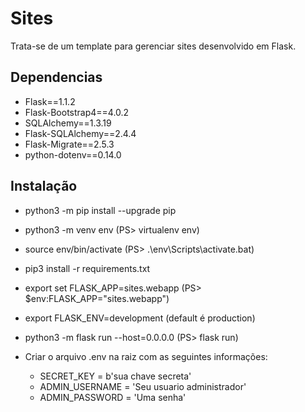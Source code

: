 # Sites

Trata-se de um template para gerenciar sites desenvolvido em Flask. 

## Dependencias

* Flask==1.1.2
* Flask-Bootstrap4==4.0.2
* SQLAlchemy==1.3.19
* Flask-SQLAlchemy==2.4.4
* Flask-Migrate==2.5.3
* python-dotenv==0.14.0

## Instalação

* python3 -m pip install --upgrade pip
* python3 -m venv env (PS> virtualenv env)
* source env/bin/activate (PS> .\env\Scripts\activate.bat)
* pip3 install -r requirements.txt
* export set FLASK_APP=sites.webapp (PS> $env:FLASK_APP="sites.webapp")
* export FLASK_ENV=development (default é production)
* python3 -m flask run --host=0.0.0.0 (PS> flask run)

* Criar o arquivo .env na raiz com as seguintes informações:

    * SECRET_KEY = b'sua chave secreta'
    * ADMIN_USERNAME = 'Seu usuario administrador'
    * ADMIN_PASSWORD = 'Uma senha'